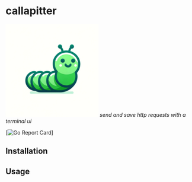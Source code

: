 <p align="center">
    <h1>callapitter</h1>
    <img src="./img/callapitter.png" alt="callapitter" width="250"/>
    <i>send and save http requests with a terminal ui</i>
</p>

[![Go Report Card](https://goreportcard.com/badge/github.com/nealwp/callapitter)]

## Installation

## Usage


